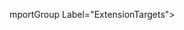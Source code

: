 mportGroup Label="ExtensionTargets">
  </ImportGroup>
</Project>                                                                                                                                                                                                                                                                                                                                                                                                                                                                                                                                                                                                                                                                                                                 